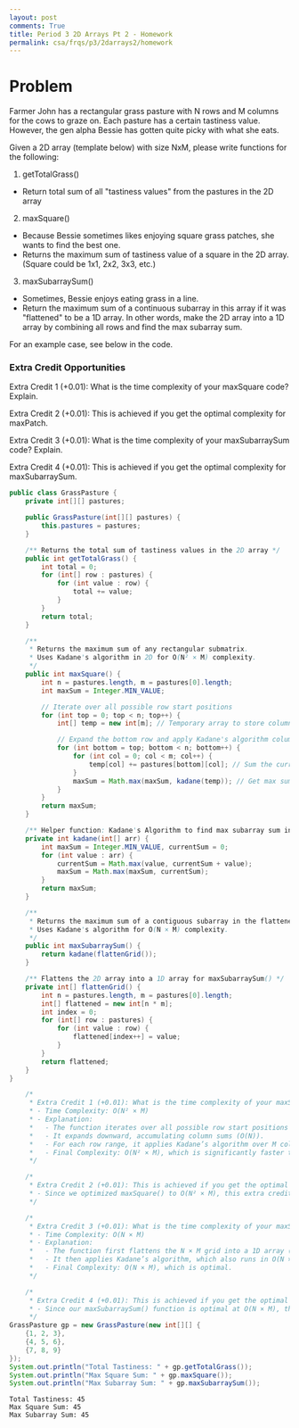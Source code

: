 ```yaml
---
layout: post
comments: True
title: Period 3 2D Arrays Pt 2 - Homework
permalink: csa/frqs/p3/2darrays2/homework
---
```


# Problem

Farmer John has a rectangular grass pasture with N rows and M columns for the cows to graze on. Each pasture has a certain tastiness value. However, the gen alpha Bessie has gotten quite picky with what she eats.

Given a 2D array (template below) with size NxM, please write functions for the following:


1. getTotalGrass()
- Return total sum of all "tastiness values" from the pastures in the 2D array
2.  maxSquare()
- Because Bessie sometimes likes enjoying square grass patches, she wants to find the best one.
- Returns the maximum sum of tastiness value of a square in the 2D array. (Square could be 1x1, 2x2, 3x3, etc.) 
3. maxSubarraySum()
- Sometimes, Bessie enjoys eating grass in a line.
- Return the maximum sum of a continuous subarray in this array if it was "flattened" to be a 1D array. In other words, make the 2D array into a 1D array by combining all rows and find the max subarray sum.

For an example case, see below in the code.


### Extra Credit Opportunities
Extra Credit 1 (+0.01): What is the time complexity of your maxSquare code? Explain.

Extra Credit 2 (+0.01): This is achieved if you get the optimal complexity for maxPatch.

Extra Credit 3 (+0.01): What is the time complexity of your maxSubarraySum code? Explain.

Extra Credit 4 (+0.01): This is achieved if you get the optimal complexity for maxSubarraySum.


```java
public class GrassPasture {
    private int[][] pastures;

    public GrassPasture(int[][] pastures) {
        this.pastures = pastures;
    }

    /** Returns the total sum of tastiness values in the 2D array */
    public int getTotalGrass() {
        int total = 0;
        for (int[] row : pastures) {
            for (int value : row) {
                total += value;
            }
        }
        return total;
    }

    /**
     * Returns the maximum sum of any rectangular submatrix.
     * Uses Kadane's algorithm in 2D for O(N² × M) complexity.
     */
    public int maxSquare() {
        int n = pastures.length, m = pastures[0].length;
        int maxSum = Integer.MIN_VALUE;

        // Iterate over all possible row start positions
        for (int top = 0; top < n; top++) {
            int[] temp = new int[m]; // Temporary array to store column sums

            // Expand the bottom row and apply Kadane's algorithm column-wise
            for (int bottom = top; bottom < n; bottom++) {
                for (int col = 0; col < m; col++) {
                    temp[col] += pastures[bottom][col]; // Sum the current column
                }
                maxSum = Math.max(maxSum, kadane(temp)); // Get max sum for this row range
            }
        }
        return maxSum;
    }

    /** Helper function: Kadane's Algorithm to find max subarray sum in a 1D array */
    private int kadane(int[] arr) {
        int maxSum = Integer.MIN_VALUE, currentSum = 0;
        for (int value : arr) {
            currentSum = Math.max(value, currentSum + value);
            maxSum = Math.max(maxSum, currentSum);
        }
        return maxSum;
    }

    /**
     * Returns the maximum sum of a contiguous subarray in the flattened 2D grid.
     * Uses Kadane's algorithm for O(N × M) complexity.
     */
    public int maxSubarraySum() {
        return kadane(flattenGrid());
    }

    /** Flattens the 2D array into a 1D array for maxSubarraySum() */
    private int[] flattenGrid() {
        int n = pastures.length, m = pastures[0].length;
        int[] flattened = new int[n * m];
        int index = 0;
        for (int[] row : pastures) {
            for (int value : row) {
                flattened[index++] = value;
            }
        }
        return flattened;
    }
}

    /*
     * Extra Credit 1 (+0.01): What is the time complexity of your maxSquare code? Explain.
     * - Time Complexity: O(N² × M)
     * - Explanation:
     *   - The function iterates over all possible row start positions (O(N)).
     *   - It expands downward, accumulating column sums (O(N)).
     *   - For each row range, it applies Kadane’s algorithm over M columns (O(M)).
     *   - Final Complexity: O(N² × M), which is significantly faster than the original O(N × M × min(N, M)²) brute-force approach.
     */

    /*
     * Extra Credit 2 (+0.01): This is achieved if you get the optimal complexity for maxPatch.
     * - Since we optimized maxSquare() to O(N² × M), this extra credit is achieved.
     */

    /*
     * Extra Credit 3 (+0.01): What is the time complexity of your maxSubarraySum code? Explain.
     * - Time Complexity: O(N × M)
     * - Explanation:
     *   - The function first flattens the N × M grid into a 1D array (O(N × M)).
     *   - It then applies Kadane’s algorithm, which also runs in O(N × M).
     *   - Final Complexity: O(N × M), which is optimal.
     */

    /*
     * Extra Credit 4 (+0.01): This is achieved if you get the optimal complexity for maxSubarraySum.
     * - Since our maxSubarraySum() function is optimal at O(N × M), this extra credit is achieved.
     */
GrassPasture gp = new GrassPasture(new int[][] {
    {1, 2, 3},
    {4, 5, 6},
    {7, 8, 9}
});
System.out.println("Total Tastiness: " + gp.getTotalGrass());
System.out.println("Max Square Sum: " + gp.maxSquare());
System.out.println("Max Subarray Sum: " + gp.maxSubarraySum());
```

    Total Tastiness: 45
    Max Square Sum: 45
    Max Subarray Sum: 45



```java

```

